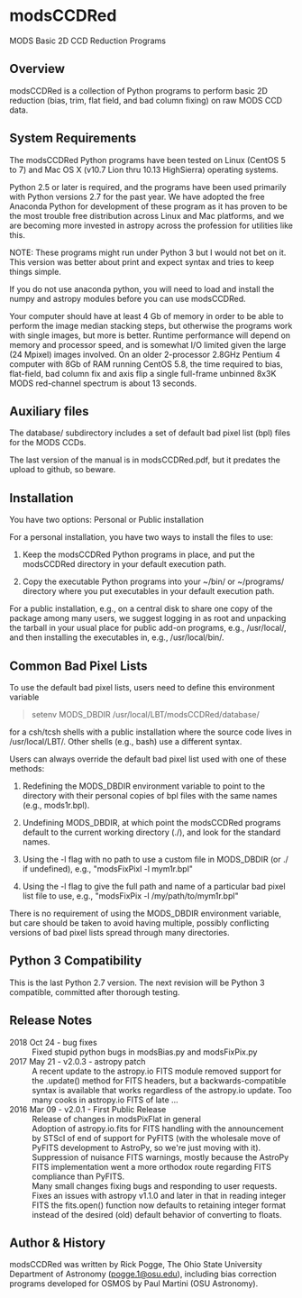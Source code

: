 # modsCCDRed
MODS Basic 2D CCD Reduction Programs

## Overview

modsCCDRed is a collection of Python programs to perform basic 2D
reduction (bias, trim, flat field, and bad column fixing) on raw MODS
CCD data.

## System Requirements

The modsCCDRed Python programs have been tested on Linux (CentOS 5 to
7) and Mac OS X (v10.7 Lion thru 10.13 HighSierra) operating systems.

Python 2.5 or later is required, and the programs have been used
primarily with Python versions 2.7 for the past year.  We have adopted
the free Anaconda Python for development of these program as it has
proven to be the most trouble free distribution across Linux and Mac
platforms, and we are becoming more invested in astropy across the
profession for utilities like this.

NOTE: These programs might run under Python 3 but I would not bet on it.
This version was better about print and expect syntax and tries to keep
things simple.

If you do not use anaconda python, you will need to load and install
the numpy and astropy modules before you can use modsCCDRed.

Your computer should have at least 4 Gb of memory in order to be able
to perform the image median stacking steps, but otherwise the programs
work with single images, but more is better.  Runtime performance will
depend on memory and processor speed, and is somewhat I/O limited
given the large (24 Mpixel) images involved.  On an older 2-processor
2.8GHz Pentium 4 computer with 8Gb of RAM running CentOS 5.8, the time
required to bias, flat-field, bad column fix and axis flip a single
full-frame unbinned 8x3K MODS red-channel spectrum is about 13
seconds.

## Auxiliary files

The database/ subdirectory includes a set of default bad pixel list
(bpl) files for the MODS CCDs.

The last version of the manual is in modsCCDRed.pdf, but it predates
the upload to github, so beware.

## Installation

You have two options: Personal or Public installation

For a personal installation, you have two ways to install the files to use:

1. Keep the modsCCDRed Python programs in place, and put the
modsCCDRed directory in your default execution path.

2. Copy the executable Python programs into your ~/bin/ or ~/programs/
directory where you put executables in your default execution path.

For a public installation, e.g., on a central disk to share one copy
of the package among many users, we suggest logging in as root and
unpacking the tarball in your usual place for public add-on programs,
e.g., /usr/local/, and then installing the executables in, e.g.,
/usr/local/bin/.

## Common Bad Pixel Lists

To use the default bad pixel lists, users need to define this
environment variable

 > setenv MODS_DBDIR /usr/local/LBT/modsCCDRed/database/

for a csh/tcsh shells with a public installation where the source code
lives in /usr/local/LBT/.  Other shells (e.g., bash) use a different
syntax.

Users can always override the default bad pixel list used with one of
these methods:

1. Redefining the MODS_DBDIR environment variable to point to the
   directory with their personal copies of bpl files with the same
   names (e.g., mods1r.bpl).

2. Undefining MODS_DBDIR, at which point the modsCCDRed programs
   default to the current working directory (./), and look for the
   standard names.

3. Using the -l flag with no path to use a custom file in
   MODS_DBDIR (or ./ if undefined), e.g., "modsFixPixl -l mym1r.bpl"

4. Using the -l flag to give the full path and name of a particular
   bad pixel list file to use, e.g., "modsFixPix -l
   /my/path/to/mym1r.bpl"

There is no requirement of using the MODS_DBDIR environment variable,
but care should be taken to avoid having multiple, possibly
conflicting versions of bad pixel lists spread through many
directories.

## Python 3 Compatibility

This is the last Python 2.7 version.  The next revision will be Python 3 compatible, committed after thorough testing.

## Release Notes

<dl>
<dt>2018 Oct 24 - bug fixes
<dd>Fixed stupid python bugs in modsBias.py and modsFixPix.py
 
<dt>2017 May 21 - v2.0.3 - astropy patch
<dd>A recent update to the astropy.io FITS module removed support for
the .update() method for FITS headers, but a backwards-compatible
syntax is available that works regardless of the astropy.io update.
Too many cooks in astropy.io FITS of late ...

<dt>2016 Mar 09 - v2.0.1 - First Public Release
<dd>Release of changes in modsPixFlat in general

<dd>Adoption of astropy.io.fits for FITS handling with the
announcement by STScI of end of support for PyFITS (with the wholesale
move of PyFITS development to AstroPy, so we're just moving with it).

<dd>Suppression of nuisance FITS warnings, mostly because the AstroPy
FITS implementation went a more orthodox route regarding FITS
compliance than PyFITS.

<dd>Many small changes fixing bugs and responding to user requests.

<dd>Fixes an issues with astropy v1.1.0 and later in that in reading
integer FITS the fits.open() function now defaults to retaining
integer format instead of the desired (old) default behavior of
converting to floats.

</dl>

## Author & History

modsCCDRed was written by Rick Pogge, The Ohio State University
Department of Astronomy (pogge.1@osu.edu), including bias correction
programs developed for OSMOS by Paul Martini (OSU Astronomy).
